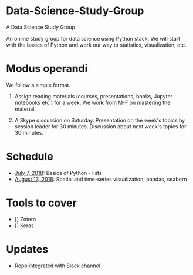 # Data-Science-Study-Group
A Data Science Study Group

An online study group for data science using Python stack. We will start with the basics of Python and work our way to statistics, visualization, etc.

# Modus operandi

We follow a simple format. 

1. Assign reading materials (courses, presentations, books, Jupyter notebooks etc.) for a week. We work from  M-F on mastering the material.

2. A Skype discussion on Saturday. Presentation on the week's topics by session leader for 30 minutes. Discussion about next week's topics for 30 minutes.

# Schedule 
* [July 7, 2018](/week1): Basics of Python - lists
* [August 13, 2018](/week2): Spatial and time-series visualization, pandas, seaborn

# Tools to cover 
- [] Zotero
- [] Keras

# Updates
* Repo integrated with Slack channel
